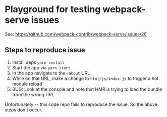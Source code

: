 # Playground for testing webpack-serve issues

See: https://github.com/webpack-contrib/webpack-serve/issues/26

## Steps to reproduce issue

1. Install deps `yarn install`
2. Start the app via `yarn start`
3. In the app navigate to the `/about` URL
4. While on that URL, make a change to `html/js/index.js` to trigger a hot module reload
5. BUG: Look at the console and note that HMR is trying to load the bundle from the wrong URL

Unfortunately -- this code repo fails to reproduce the issue. So the above steps don't occur.
